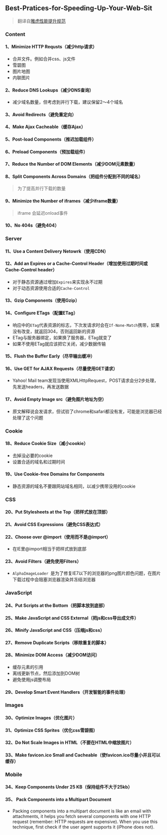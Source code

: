 ## Best-Pratices-for-Speeding-Up-Your-Web-Sit
> 翻译自[雅虎性能提升规范](https://developer.yahoo.com/performance/rules.html)

### Content
#### 1、Minimize HTTP Requsts（减少http请求）
* 合并文件。例如合并css、js文件
* 雪碧图
* 图片地图
* 内联图片

#### 2、Reduce DNS Lookups（减少DNS查询）
* 减少域名数量，但考虑到并行下载，建议保留2～4个域名

#### 3、Avoid Redirects（避免重定向）
#### 4、Make Ajax Cacheable（缓存Ajax）
#### 5、Post-load Components（推迟加载组件）
#### 6、Preload Components（预加载组件）
#### 7、Reduce the Number of DOM Elements（减少DOM元素数量）
#### 8、Split Components Across Domains（把组件分配到不同的域名）
> 为了提高并行下载的数量

#### 9、Minimize the Number of iframes（减少iframe数量）
> iframe 会延迟onload事件

#### 10、No 404s（避免404）

### Server
#### 11、Use a Content Delivery Netowrk（使用CDN）
#### 12、Add an Expires or a Cache-Control Header（增加使用过期时间或Cache-Control header）
* 对于静态资源通过增加`Expires`来实现永不过期
* 对于动态资源使用合适的`Cache-Control`

#### 13、Gzip Components（使用Gzip）
#### 14、Configure ETags（配置ETag）
* 响应中的`ETag`代表资源的标志，下次发请求时会在`If-None-Match`携带，如果没有改变，就返回304，否则返回新的资源
* ETag与服务器绑定，如果换了服务器，ETag就变了
* 如果不使用ETag就应该把它关闭，减少数据传输

#### 15、Flush the Buffer Early（尽早输出缓冲）
#### 16、Use GET for AJAX Requests（尽量使用GET请求）
* Yahoo! Mail team发现当使用XMLHttpRequest，POST请求会分2步处理，先发送headers，再发送数据

#### 17、Avoid Empty Image src（避免图片地址为空）
* 原文解释说会发请求，但试验了chrome和safari都没有发，可能是浏览器已经处理了这个问题

### Cookie
#### 18、Reduce Cookie Size（减小cookie）
* 去掉没必要的cookie
* 设置合适的域名和过期时间

#### 19、Use Cookie-free Domains for Components
* 静态资源的域名不要跟网站域名相同，以减少携带没用的cookie

### CSS
#### 20、Put Stylesheets	at the Top（把样式放在顶部）
#### 21、Avoid CSS Expressions（避免CSS表达式）
#### 22、Choose <link> over @import（使用<link>而不是@import）
* 在IE里@import相当于把样式放到底部

#### 23、Avoid Filters（避免使用Filters）
* `AlphaImageLoader `是为了修复IE7以下的浏览器的png图片颜色问题，在图片下载过程中会阻塞浏览器渲染并冻结浏览器

### JavaScript
#### 24、Put Scripts at the Bottom（把脚本放到底部）
#### 25、Make JavaScript and CSS External（把js和css导出成文件）
#### 26、Minify JavaScript and CSS（压缩js和css）
#### 27、Remove Duplicate Scripts（移除重复的脚本）
#### 28、Minimize DOM Access（减少DOM访问）
* 缓存元素的引用
* 离线更新节点，然后添加到DOM树
* 避免使用js调整布局

#### 29、Develop Smart Event Handlers（开发智能的事件处理）

### Images
#### 30、Optimize Images（优化图片）
#### 31、Optimize CSS Sprites（优化css雪碧图）
#### 32、Do Not Scale Images in HTML（不要在HTML中缩放图片）
#### 33、Make favicon.ico Small and Cacheable（使favicon.ico尽量小并且可以缓存）

### Mobile
#### 34、Keep Components Under 25 KB（保持组件不大于25kb）
#### 35、	Pack Components into a Multipart Document
* Packing components into a multipart document is like an email with attachments, it helps you fetch several components with one HTTP request (remember: HTTP requests are expensive). When you use this technique, first check if the user agent supports it (iPhone does not).